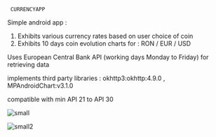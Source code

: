 
     CURRENCYAPP

Simple android app :

1. Exhibits various currency rates based on user choice of coin
2. Exhibits 10 days coin evolution charts for : RON / EUR / USD

  Uses European Central Bank API (working days Monday to Friday) for retrieving data

  implements third party libraries : okhttp3:okhttp:4.9.0 , MPAndroidChart:v3.1.0
 
  compatible with min API 21 to API 30
 
![small](https://user-images.githubusercontent.com/72970345/111067591-b41e9f80-84cd-11eb-9c79-ba528286433c.jpg)



![small2](https://user-images.githubusercontent.com/72970345/111067654-f1832d00-84cd-11eb-8006-acb55e88fcdc.jpg)



